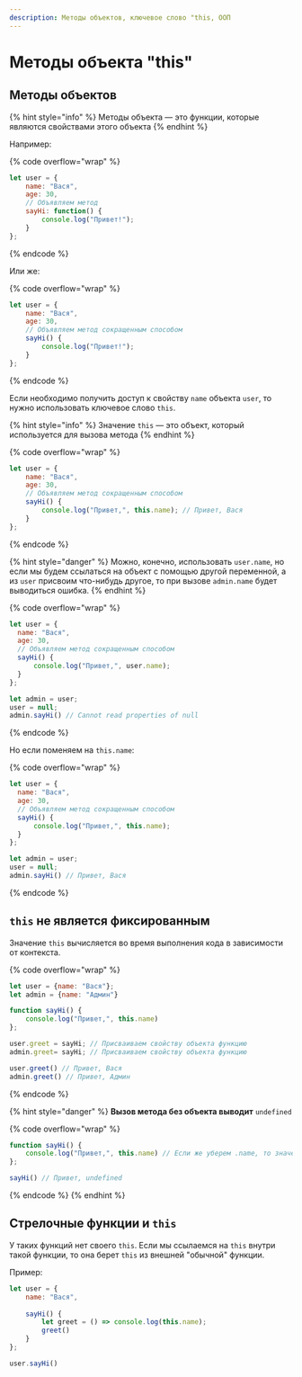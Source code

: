 ```yaml
---
description: Методы объектов, ключевое слово "this, ООП
---
```


# Методы объекта "this"

## Методы объектов

{% hint style="info" %}
Методы объекта — это функции, которые являются свойствами этого объекта
{% endhint %}

Например:

{% code overflow="wrap" %}
```javascript
let user = {
    name: "Вася",
    age: 30,
    // Объявляем метод
    sayHi: function() {
        console.log("Привет!");
    }
};
```
{% endcode %}

Или же:

{% code overflow="wrap" %}
```javascript
let user = {
    name: "Вася",
    age: 30,
    // Объявляем метод сокращенным способом
    sayHi() {
        console.log("Привет!");
    }
};
```
{% endcode %}

Если необходимо получить доступ к свойству `name` объекта `user`, то нужно использовать ключевое слово `this`.

{% hint style="info" %}
Значение `this` — это объект, который используется для вызова метода
{% endhint %}

{% code overflow="wrap" %}
```javascript
let user = {
    name: "Вася",
    age: 30,
    // Объявляем метод сокращенным способом
    sayHi() {
        console.log("Привет,", this.name); // Привет, Вася
    }
};
```
{% endcode %}

{% hint style="danger" %}
Можно, конечно, использовать `user.name`, но если мы будем ссылаться на объект с помощью другой переменной, а из `user` присвоим что-нибудь другое, то при вызове `admin.name` будет выводиться ошибка.
{% endhint %}

{% code overflow="wrap" %}
```javascript
let user = {
  name: "Вася",
  age: 30,
  // Объявляем метод сокращенным способом
  sayHi() {
      console.log("Привет,", user.name);
  }
};

let admin = user;
user = null;
admin.sayHi() // Cannot read properties of null
```
{% endcode %}

Но если поменяем на `this.name`:

{% code overflow="wrap" %}
```javascript
let user = {
  name: "Вася",
  age: 30,
  // Объявляем метод сокращенным способом
  sayHi() {
      console.log("Привет,", this.name);
  }
};

let admin = user;
user = null;
admin.sayHi() // Привет, Вася
```
{% endcode %}

## `this` не является фиксированным

Значение `this` вычисляется во время выполнения кода в зависимости от контекста.

{% code overflow="wrap" %}
```javascript
let user = {name: "Вася"};
let admin = {name: "Админ"}

function sayHi() {
    console.log("Привет,", this.name)
};

user.greet = sayHi; // Присваиваем свойству объекта функцию
admin.greet= sayHi; // Присваиваем свойству объекта функцию

user.greet() // Привет, Вася
admin.greet() // Привет, Админ
```
{% endcode %}

{% hint style="danger" %}
**Вызов метода без объекта выводит** `undefined`

{% code overflow="wrap" %}
```javascript
function sayHi() {
    console.log("Привет,", this.name) // Если же уберем .name, то значением this будет являться глобальный объект window (в браузере) или global (в Node.js)
};

sayHi() // Привет, undefined
```
{% endcode %}
{% endhint %}

## Стрелочные функции и `this`

У таких функций нет своего `this`. Если мы ссылаемся на `this` внутри такой функции, то она берет `this` из внешней "обычной" функции.

Пример:

```javascript
let user = {
    name: "Вася",
    
    sayHi() {
        let greet = () => console.log(this.name);
        greet()
    }
};

user.sayHi()
```
